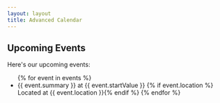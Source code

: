 ```yaml
---
layout: layout
title: Advanced Calendar
---
```


## Upcoming Events

Here's our upcoming events:

<ul>
{% for event in events %}
<li>{{ event.summary }} at {{ event.startValue }}
{% if event.location %}<br/>Located at {{ event.location }}{% endif %}
{% endfor %}

</ul>